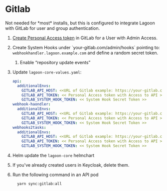 # Gitlab

Not needed for \*most\* installs, but this is configured to integrate Lagoon with GitLab for user and group authentication.

1. [Create Personal Access token](https://docs.gitlab.com/ee/user/profile/personal\_access\_tokens.html) in GitLab for a User with Admin Access.
2. Create System Hooks under \`your-gitlab.com/admin/hooks\` pointing to: `webhookhandler.lagoon.example.com` and define a random secret token.
   1. Enable “repository update events”
3. Update `lagoon-core-values.yaml`:

    ```yaml title="lagoon-core-values.yaml"
    api:
      additionalEnvs:
        GITLAB_API_HOST: <<URL of Gitlab example: https://your-gitlab.com>>
        GITLAB_API_TOKEN: << Personal Access token with Access to API >>
        GITLAB_SYSTEM_HOOK_TOKEN: << System Hook Secret Token >>
    webhook-haondler:
      additionalEnvs:
        GITLAB_API_HOST: <<URL of Gitlab example: https://your-gitlab.com>>
        GITLAB_API_TOKEN: << Personal Access token with Access to API >>
        GITLAB_SYSTEM_HOOK_TOKEN: << System Hook Secret Token >>
    webhooks2tasks:
      additionalEnvs:
        GITLAB_API_HOST: <<URL of Gitlab example: https://your-gitlab.com>>
        GITLAB_API_TOKEN: << Personal Access token with Access to API >>
        GITLAB_SYSTEM_HOOK_TOKEN: << System Hook Secret Token >>
    ```

4. Helm update the `lagoon-core` helmchart
5. If you've already created users in Keycloak, delete them.
6. Run the following command in an API pod

    ```bash
      yarn sync:gitlab:all
    ```
